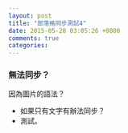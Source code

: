 ```yaml
---
layout: post
title: "部落格同步測試4"
date: 2015-05-28 03:05:26 +0800
comments: true
categories: 
---
```


### 無法同步？

因為圖片的語法？

- 如果只有文字有辦法同步？
- 測試。
